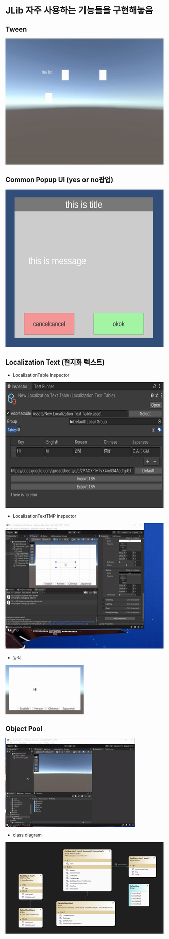 # JLib 자주 사용하는 기능들을 구현해놓음

## Tween
<img width=600 height=400 src = "https://github.com/jjr2930/JLib/blob/master/ReadMeResources/Tween.gif?raw=true"/>

## Common Popup UI (yes or no팝업)
<img width=600 height=500 src = "https://github.com/jjr2930/JLib/blob/master/ReadMeResources/CommonPopupUI.png?raw=true"/>

## Localization Text (현지화 텍스트)
- LocalizationTable Inspector
<img width=600 height=400 src = "https://github.com/jjr2930/JLib/blob/master/ReadMeResources/LocalizationTextTableInspector.png?raw=true"/>

- LocalizationTextTMP inspector
<img width=600 height=400 src = "https://github.com/jjr2930/JLib/blob/master/ReadMeResources/LocalizationTextForTMP%20Inspector.gif?raw=true"/>

- 동작
<img src = "https://github.com/jjr2930/JLib/blob/master/ReadMeResources/LocalizationTable.gif?raw=true"/>

## Object Pool
<img src = "https://github.com/jjr2930/JLib/blob/master/ReadMeResources/Object%20Pool.gif?raw=true"/>

- class diagram
<img src = "https://github.com/jjr2930/JLib/blob/master/ReadMeResources/ObjectPool%20%ED%81%B4%EB%9E%98%EC%8A%A4%20%EB%8B%A4%EC%9D%B4%EC%96%B4%EA%B7%B8%EB%9E%A8.png?raw=true"/>
